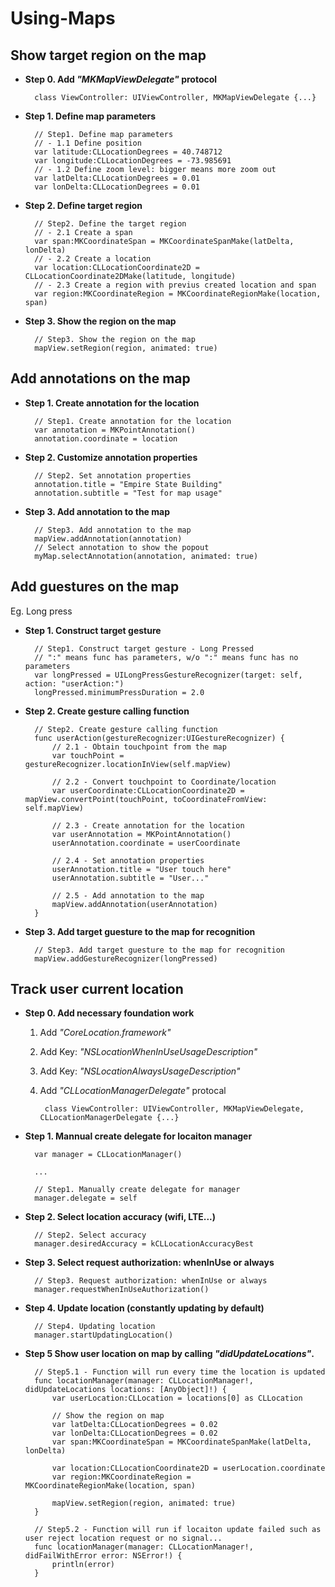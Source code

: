 # Using-Maps
Show target region on the map
-----------------------------
* **Step 0. Add *"MKMapViewDelegate"* protocol**

        class ViewController: UIViewController, MKMapViewDelegate {...}
        
* **Step 1. Define map parameters**

        // Step1. Define map parameters
        // - 1.1 Define position
        var latitude:CLLocationDegrees = 40.748712
        var longitude:CLLocationDegrees = -73.985691
        // - 1.2 Define zoom level: bigger means more zoom out
        var latDelta:CLLocationDegrees = 0.01
        var lonDelta:CLLocationDegrees = 0.01
        
* **Step 2. Define target region**

        // Step2. Define the target region
        // - 2.1 Create a span
        var span:MKCoordinateSpan = MKCoordinateSpanMake(latDelta, lonDelta)
        // - 2.2 Create a location
        var location:CLLocationCoordinate2D = CLLocationCoordinate2DMake(latitude, longitude)
        // - 2.3 Create a region with previus created location and span
        var region:MKCoordinateRegion = MKCoordinateRegionMake(location, span)
        
* **Step 3. Show the region on the map**

        // Step3. Show the region on the map
        mapView.setRegion(region, animated: true)
        
Add annotations on the map
--------------------------
* **Step 1. Create annotation for the location**

        // Step1. Create annotation for the location
        var annotation = MKPointAnnotation()
        annotation.coordinate = location
        
* **Step 2. Customize annotation properties**

        // Step2. Set annotation properties
        annotation.title = "Empire State Building"
        annotation.subtitle = "Test for map usage"
        
* **Step 3. Add annotation to the map**

        // Step3. Add annotation to the map
        mapView.addAnnotation(annotation)
        // Select annotation to show the popout
        myMap.selectAnnotation(annotation, animated: true)
        
Add guestures on the map
------------------------
Eg. Long press

* **Step 1. Construct target gesture**

        // Step1. Construct target gesture - Long Pressed
        // ":" means func has parameters, w/o ":" means func has no parameters
        var longPressed = UILongPressGestureRecognizer(target: self, action: "userAction:")
        longPressed.minimumPressDuration = 2.0
        
* **Step 2. Create gesture calling function**

        // Step2. Create gesture calling function
        func userAction(gestureRecognizer:UIGestureRecognizer) {
            // 2.1 - Obtain touchpoint from the map
            var touchPoint = gestureRecognizer.locationInView(self.mapView)
            
            // 2.2 - Convert touchpoint to Coordinate/location
            var userCoordinate:CLLocationCoordinate2D = mapView.convertPoint(touchPoint, toCoordinateFromView: self.mapView)
            
            // 2.3 - Create annotation for the location
            var userAnnotation = MKPointAnnotation()
            userAnnotation.coordinate = userCoordinate
            
            // 2.4 - Set annotation properties
            userAnnotation.title = "User touch here"
            userAnnotation.subtitle = "User..."
            
            // 2.5 - Add annotation to the map
            mapView.addAnnotation(userAnnotation)
        }
        
* **Step 3. Add target guesture to the map for recognition**

        // Step3. Add target guesture to the map for recognition
        mapView.addGestureRecognizer(longPressed)
        
Track user current location
---------------------------
* **Step 0. Add necessary foundation work**

  1. Add *"CoreLocation.framework"*
  
  2. Add Key: *"NSLocationWhenInUseUsageDescription"*
  
  3. Add Key: *"NSLocationAlwaysUsageDescription"*
  
  4. Add *"CLLocationManagerDelegate"* protocal
  
          class ViewController: UIViewController, MKMapViewDelegate, CLLocationManagerDelegate {...}  
  
* **Step 1. Mannual create delegate for locaiton manager**

        var manager = CLLocationManager()

        ...
        
        // Step1. Manually create delegate for manager
        manager.delegate = self
        
* **Step 2. Select location accuracy (wifi, LTE...)**

        // Step2. Select accuracy
        manager.desiredAccuracy = kCLLocationAccuracyBest
        
* **Step 3. Select request authorization: whenInUse or always**

        // Step3. Request authorization: whenInUse or always
        manager.requestWhenInUseAuthorization()
        
* **Step 4. Update location (constantly updating by default)**

        // Step4. Updating location
        manager.startUpdatingLocation()
        
* **Step 5 Show user location on map by calling *"didUpdateLocations"*.** 

        // Step5.1 - Function will run every time the location is updated
        func locationManager(manager: CLLocationManager!, didUpdateLocations locations: [AnyObject]!) {
            var userLocation:CLLocation = locations[0] as CLLocation
    
            // Show the region on map
            var latDelta:CLLocationDegrees = 0.02
            var lonDelta:CLLocationDegrees = 0.02
            var span:MKCoordinateSpan = MKCoordinateSpanMake(latDelta, lonDelta)
    
            var location:CLLocationCoordinate2D = userLocation.coordinate
            var region:MKCoordinateRegion = MKCoordinateRegionMake(location, span)
            
            mapView.setRegion(region, animated: true)
        }
        
        // Step5.2 - Function will run if locaiton update failed such as user reject location request or no signal...
        func locationManager(manager: CLLocationManager!, didFailWithError error: NSError!) {
            println(error)
        }
        
